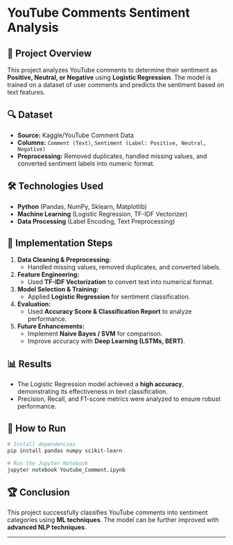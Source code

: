 # YouTube Comments Sentiment Analysis

## 📌 Project Overview
This project analyzes YouTube comments to determine their sentiment as **Positive, Neutral, or Negative** using **Logistic Regression**. The model is trained on a dataset of user comments and predicts the sentiment based on text features.

## 🔍 Dataset
- **Source:** Kaggle/YouTube Comment Data
- **Columns:** `Comment (Text)`, `Sentiment (Label: Positive, Neutral, Negative)`
- **Preprocessing:** Removed duplicates, handled missing values, and converted sentiment labels into numeric format.

## 🛠️ Technologies Used
- **Python** (Pandas, NumPy, Sklearn, Matplotlib)
- **Machine Learning** (Logistic Regression, TF-IDF Vectorizer)
- **Data Processing** (Label Encoding, Text Preprocessing)

## 🚀 Implementation Steps
1. **Data Cleaning & Preprocessing:**
   - Handled missing values, removed duplicates, and converted labels.
2. **Feature Engineering:**
   - Used **TF-IDF Vectorization** to convert text into numerical format.
3. **Model Selection & Training:**
   - Applied **Logistic Regression** for sentiment classification.
4. **Evaluation:**
   - Used **Accuracy Score & Classification Report** to analyze performance.
5. **Future Enhancements:**
   - Implement **Naive Bayes / SVM** for comparison.
   - Improve accuracy with **Deep Learning (LSTMs, BERT)**.

## 📊 Results
- The Logistic Regression model achieved a **high accuracy**, demonstrating its effectiveness in text classification.
- Precision, Recall, and F1-score metrics were analyzed to ensure robust performance.

## 📂 How to Run
```bash
# Install dependencies
pip install pandas numpy scikit-learn

# Run the Jupyter Notebook
jupyter notebook Youtube_Comment.ipynb
```

## 🏆 Conclusion
This project successfully classifies YouTube comments into sentiment categories using **ML techniques**. The model can be further improved with **advanced NLP techniques**.

---

